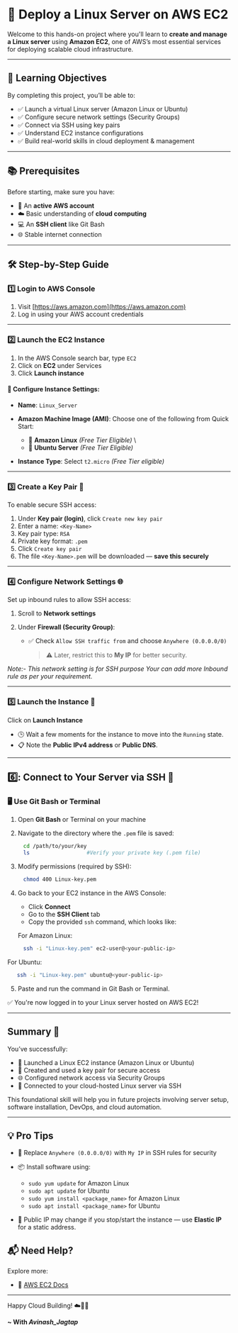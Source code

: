 # 🚀 Deploy a Linux Server on AWS EC2

Welcome to this hands-on project where you'll learn to **create and manage a Linux server** using **Amazon EC2**, one of AWS’s most essential services for deploying scalable cloud infrastructure.

---

## 🎯 Learning Objectives

By completing this project, you’ll be able to:

* ✅ Launch a virtual Linux server (Amazon Linux or Ubuntu)
* ✅ Configure secure network settings (Security Groups)
* ✅ Connect via SSH using key pairs
* ✅ Understand EC2 instance configurations
* ✅ Build real-world skills in cloud deployment & management

---

## 📚 Prerequisites

Before starting, make sure you have:

* 🔐 An **active AWS account**
* ☁️ Basic understanding of **cloud computing**
* 💻 An **SSH client** like Git Bash 
* 🌐 Stable internet connection

---

## 🛠️ Step-by-Step Guide

### 1️⃣ Login to AWS Console

1. Visit [https://aws.amazon.com](https://aws.amazon.com)
2. Log in using your AWS account credentials

---

### 2️⃣ Launch the EC2 Instance

1. In the AWS Console search bar, type `EC2`
2. Click on **EC2** under Services
3. Click **Launch instance**

#### 📝 Configure Instance Settings:

* **Name**: `Linux_Server`
* **Amazon Machine Image (AMI)**: Choose one of the following from Quick Start:

  * 🐧 **Amazon Linux** *(Free Tier Eligible)* \
  * 🧊 **Ubuntu Server** *(Free Tier Eligible)*
* **Instance Type**:
  Select `t2.micro` *(Free Tier eligible)*

---

### 3️⃣ Create a Key Pair 🔐

To enable secure SSH access:

1. Under **Key pair (login)**, click `Create new key pair`
2. Enter a name: `<Key-Name>`
3. Key pair type: `RSA`
4. Private key format: `.pem`
5. Click `Create key pair`
6. The file `<Key-Name>.pem` will be downloaded — **save this securely**

---

### 4️⃣ Configure Network Settings 🌐

Set up inbound rules to allow SSH access:

1. Scroll to **Network settings**
2. Under **Firewall (Security Group)**:

   * ✅ Check `Allow SSH traffic from` and choose `Anywhere (0.0.0.0/0)`

     > ⚠️ Later, restrict this to **My IP** for better security.

_Note:- This network setting is for SSH purpose Your can add more Inbound rule as per your requirement._

---

### 5️⃣ Launch the Instance 🚀

Click on **Launch Instance**

* 🕒 Wait a few moments for the instance to move into the `Running` state.
* 📋 Note the **Public IPv4 address** or **Public DNS**.

---

## 6️⃣: Connect to Your Server via SSH 🔌

### 🖥️ Use Git Bash or Terminal

1. Open **Git Bash** or Terminal on your machine

2. Navigate to the directory where the `.pem` file is saved:

```bash
     cd /path/to/your/key
     ls                  #Verify your private key (.pem file)
```

3. Modify permissions (required by SSH):

```bash
     chmod 400 Linux-key.pem
```

4. Go back to your EC2 instance in the AWS Console:

   * Click **Connect**
   * Go to the **SSH Client** tab
   * Copy the provided `ssh` command, which looks like:

   For Amazon Linux:

```bash
     ssh -i "Linux-key.pem" ec2-user@<your-public-ip>
```

   For Ubuntu:

```bash
   ssh -i "Linux-key.pem" ubuntu@<your-public-ip>
```

5. Paste and run the command in Git Bash or Terminal.

✅ You're now logged in to your Linux server hosted on AWS EC2!

---

## Summary 🎉

You’ve successfully:

* 🐧 Launched a Linux EC2 instance (Amazon Linux or Ubuntu)
* 🔐 Created and used a key pair for secure access
* 🌐 Configured network access via Security Groups
* 📡 Connected to your cloud-hosted Linux server via SSH

This foundational skill will help you in future projects involving server setup, software installation, DevOps, and cloud automation.

---

## 💡 Pro Tips

* 🔐 Replace `Anywhere (0.0.0.0/0)` with `My IP` in SSH rules for security
* 📦 Install software using:

  * `sudo yum update` for Amazon Linux
  * `sudo apt update` for Ubuntu
  * `sudo yum install <package_name>` for Amazon Linux
  * `sudo apt install <package_name>` for Ubuntu

* 🔄 Public IP may change if you stop/start the instance — use **Elastic IP** for a static address.

## 📬 Need Help?

Explore more:

* 📖 [AWS EC2 Docs](https://docs.aws.amazon.com/ec2/)

---

Happy Cloud Building! ☁️🐧🚀

**\~ With *Avinash_Jagtap***

